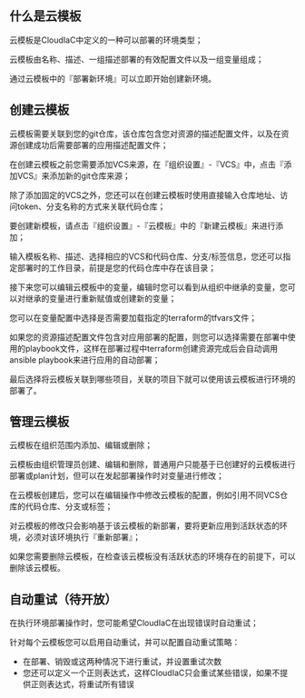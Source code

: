 ## 什么是云模板

云模板是CloudIaC中定义的一种可以部署的环境类型；

云模板由名称、描述、一组描述部署的有效配置文件以及一组变量组成；

通过云模板中的『部署新环境』可以立即开始创建新环境。

## 创建云模板

云模板需要关联到您的git仓库，该仓库包含您对资源的描述配置文件，以及在资源创建成功后需要部署的应用描述配置文件；

在创建云模板之前您需要添加VCS来源，在『组织设置』-『VCS』中，点击『添加VCS』来添加新的git仓库来源；

除了添加固定的VCS之外，您还可以在创建云模板时使用直接输入仓库地址、访问token、分支名称的方式来关联代码仓库；

要创建新模板，请点击『组织设置』-『云模板』中的『新建云模板』来进行添加；

输入模板名称、描述、选择相应的VCS和代码仓库、分支/标签信息，您还可以指定部署时的工作目录，前提是您的代码仓库中存在该目录；

接下来您可以编辑云模板中的变量，编辑时您可以看到从组织中继承的变量，您可以对继承的变量进行重新赋值或创建新的变量；

您可以在变量配置中选择是否需要加载指定的terraform的tfvars文件；

如果您的资源描述配置文件包含对应用部署的配置，则您可以选择需要在部署中使用的playbook文件，这样在部署过程中terraform创建资源完成后会自动调用ansible playbook来进行应用的自动部署；

最后选择将云模板关联到哪些项目，关联的项目下就可以使用该云模板进行环境的部署了。

## 管理云模板

云模板在组织范围内添加、编辑或删除；

云模板由组织管理员创建、编辑和删除，普通用户只能基于已创建好的云模板进行部署或plan计划，但可以在发起部署操作时对变量进行修改；

在云模板创建后，您可以在编辑操作中修改云模板的配置，例如引用不同VCS仓库的代码仓库、分支或标签；

对云模板的修改只会影响基于该云模板的新部署，要将更新应用到活跃状态的环境，必须对该环境执行『重新部署』；

如果您需要删除云模板，在检查该云模板没有活跃状态的环境存在的前提下，可以删除该云模板。

## 自动重试（待开放）

在执行环境部署操作时，您可能希望CloudIaC在出现错误时自动重试；

针对每个云模板您可以启用自动重试，并可以配置自动重试策略：

- 在部署、销毁或这两种情况下进行重试，并设置重试次数
- 您还可以定义一个正则表达式，这样CloudIaC只会重试某些错误，如果不提供正则表达式，将重试所有错误